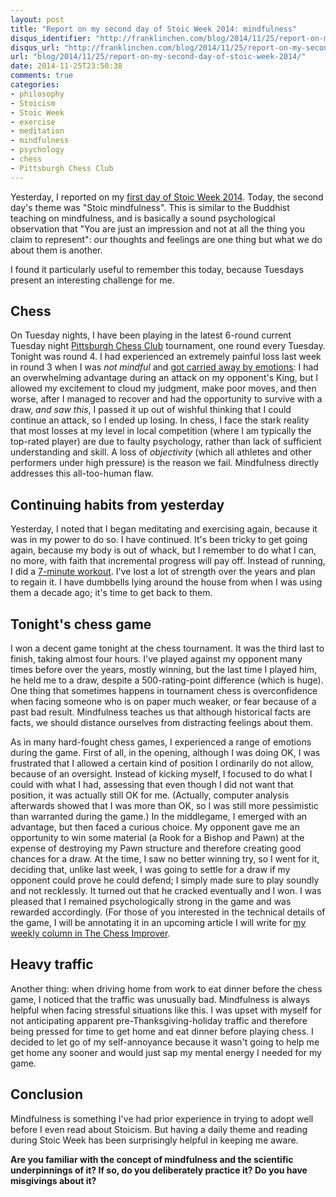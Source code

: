 ```yaml
---
layout: post
title: "Report on my second day of Stoic Week 2014: mindfulness"
disqus_identifier: "http://franklinchen.com/blog/2014/11/25/report-on-my-second-day-of-stoic-week-2014/"
disqus_url: "http://franklinchen.com/blog/2014/11/25/report-on-my-second-day-of-stoic-week-2014/"
url: "blog/2014/11/25/report-on-my-second-day-of-stoic-week-2014/"
date: 2014-11-25T23:50:38
comments: true
categories:
- philosophy
- Stoicism
- Stoic Week
- exercise
- meditation
- mindfulness
- psychology
- chess
- Pittsburgh Chess Club
---
```

Yesterday, I reported on my [first day of Stoic Week 2014](/blog/2014/11/24/report-on-my-first-day-of-stoic-week-2014/). Today, the second day's theme was "Stoic mindfulness". This is similar to the Buddhist teaching on mindfulness, and is basically a sound psychological observation that "You are just an impression and not at all the thing you claim to represent": our thoughts and feelings are one thing but what we do about them is another.

I found it particularly useful to remember this today, because Tuesdays present an interesting challenge for me.

<!--more-->

## Chess

On Tuesday nights, I have been playing in the latest 6-round current Tuesday night [Pittsburgh Chess Club](http://pittsburghcc.org/) tournament, one round every Tuesday. Tonight was round 4. I had experienced an extremely painful loss last week in round 3 when I was *not mindful* and [got carried away by emotions](http://chessimprover.com/blockading-to-defend-when-things-get-tough/): I had an overwhelming advantage during an attack on my opponent's King, but I allowed my excitement to cloud my judgment, make poor moves, and then worse, after I managed to recover and had the opportunity to survive with a draw, *and saw this*, I passed it up out of wishful thinking that I could continue an attack, so I ended up losing. In chess, I face the stark reality that most losses at my level in local competition (where I am typically the top-rated player) are due to faulty psychology, rather than lack of sufficient understanding and skill. A loss of *objectivity* (which all athletes and other performers under high pressure) is the reason we fail. Mindfulness directly addresses this all-too-human flaw.

## Continuing habits from yesterday

Yesterday, I noted that I began meditating and exercising again, because it was in my power to do so. I have continued. It's been tricky to get going again, because my body is out of whack, but I remember to do what I can, no more, with faith that incremental progress will pay off. Instead of running, I did a [7-minute workout](http://well.blogs.nytimes.com/projects/workouts/). I've lost a lot of strength over the years and plan to regain it. I have dumbbells lying around the house from when I was using them a decade ago; it's time to get back to them.

## Tonight's chess game

I won a decent game tonight at the chess tournament. It was the third last to finish, taking almost four hours. I've played against my opponent many times before over the years, mostly winning, but the last time I played him, he held me to a draw, despite a 500-rating-point difference (which is huge). One thing that sometimes happens in tournament chess is overconfidence when facing someone who is on paper much weaker, or fear because of a past bad result. Mindfulness teaches us that although historical facts are facts, we should distance ourselves from distracting feelings about them.

As in many hard-fought chess games, I experienced a range of emotions during the game. First of all, in the opening, although I was doing OK, I was frustrated that I allowed a certain kind of position I ordinarily do not allow, because of an oversight. Instead of kicking myself, I focused to do what I could with what I had, assessing that even though I did not want that position, it was actually still OK for me. (Actually, computer analysis afterwards showed that I was more than OK, so I was still more pessimistic than warranted during the game.) In the middlegame, I emerged with an advantage, but then faced a curious choice. My opponent gave me an opportunity to win some material (a Rook for a Bishop and Pawn) at the expense of destroying my Pawn structure and therefore creating good chances for a draw. At the time, I saw no better winning try, so I went for it, deciding that, unlike last week, I was going to settle for a draw if my opponent could prove he could defend; I simply made sure to play soundly and not recklessly. It turned out that he cracked eventually and I won. I was pleased that I remained psychologically strong in the game and was rewarded accordingly. (For those of you interested in the technical details of the game, I will be annotating it in an upcoming article I will write for [my weekly column in The Chess Improver](http://chessimprover.com/category/franklin-chen/).

## Heavy traffic

Another thing: when driving home from work to eat dinner before the chess game, I noticed that the traffic was unusually bad. Mindfulness is always helpful when facing stressful situations like this. I was upset with myself for not anticipating apparent pre-Thanksgiving-holiday traffic and therefore being pressed for time to get home and eat dinner before playing chess. I decided to let go of my self-annoyance because it wasn't going to help me get home any sooner and would just sap my mental energy I needed for my game.

## Conclusion

Mindfulness is something I've had prior experience in trying to adopt well before I even read about Stoicism. But having a daily theme and reading during Stoic Week has been surprisingly helpful in keeping me aware.

**Are you familiar with the concept of mindfulness and the scientific underpinnings of it? If so, do you deliberately practice it? Do you have misgivings about it?**
